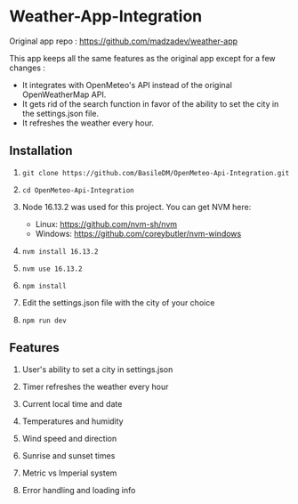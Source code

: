 # Weather-App-Integration

Original app repo : https://github.com/madzadev/weather-app

This app keeps all the same features as the original app except for a few changes :
- It integrates with OpenMeteo's API instead of the original OpenWeatherMap API.
- It gets rid of the search function in favor of the ability to set the city in the settings.json file.
- It refreshes the weather every hour.

## Installation

1. `git clone https://github.com/BasileDM/OpenMeteo-Api-Integration.git`

2. `cd OpenMeteo-Api-Integration`

3. Node 16.13.2 was used for this project. You can get NVM here:
    - Linux:   https://github.com/nvm-sh/nvm
    - Windows: https://github.com/coreybutler/nvm-windows

4. `nvm install 16.13.2`

5. `nvm use 16.13.2`

6. `npm install`

5. Edit the settings.json file with the city of your choice

8. `npm run dev`

## Features

1. User's ability to set a city in settings.json

2. Timer refreshes the weather every hour

3. Current local time and date

4. Temperatures and humidity

5. Wind speed and direction

6. Sunrise and sunset times

7. Metric vs Imperial system

8. Error handling and loading info
